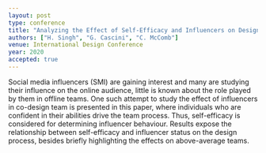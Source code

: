 ```yaml
---
layout: post
type: conference
title: "Analyzing the Effect of Self-Efficacy and Influencers on Design Teams"
authors: ["H. Singh", "G. Cascini", "C. McComb"]
venue: International Design Conference
year: 2020
accepted: true
---
```

Social media influencers (SMI) are gaining interest and many are studying their influence on the online audience, little is known about the role played by them in offline teams. One such attempt to study the effect of influencers in co-design team is presented in this paper, where individuals who are confident in their abilities drive the team process. Thus, self-efficacy is considered for determining influencer behaviour. Results expose the relationship between self-efficacy and influencer status on the design process, besides briefly highlighting the effects on above-average teams.
